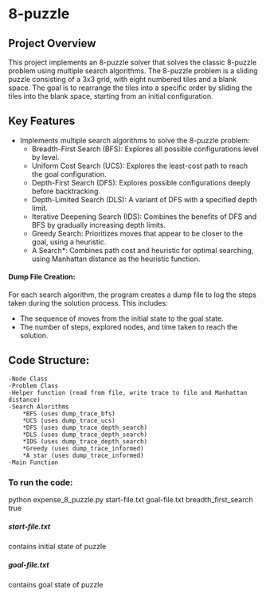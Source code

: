 # 8-puzzle

## Project Overview
This project implements an 8-puzzle solver that solves the classic 8-puzzle problem using multiple search algorithms. The 8-puzzle problem is a sliding puzzle consisting of a 3x3 grid, with eight numbered tiles and a blank space. The goal is to rearrange the tiles into a specific order by sliding the tiles into the blank space, starting from an initial configuration.

## Key Features
* Implements multiple search algorithms to solve the 8-puzzle problem:
  * Breadth-First Search (BFS): Explores all possible configurations level by level.
  * Uniform Cost Search (UCS): Explores the least-cost path to reach the goal configuration.
  * Depth-First Search (DFS): Explores possible configurations deeply before backtracking.
  * Depth-Limited Search (DLS): A variant of DFS with a specified depth limit.
  * Iterative Deepening Search (IDS): Combines the benefits of DFS and BFS by gradually increasing depth limits.
  * Greedy Search: Prioritizes moves that appear to be closer to the goal, using a heuristic.
  * A Search*: Combines path cost and heuristic for optimal searching, using Manhattan distance as the heuristic function.
#### Dump File Creation: 
For each search algorithm, the program creates a dump file to log the steps taken during the solution process. This includes:
  * The sequence of moves from the initial state to the goal state.
  * The number of steps, explored nodes, and time taken to reach the solution.



## Code Structure:
	-Node Class
	-Problem Class
	-Helper function (read from file, write trace to file and Manhattan distance)
	-Search Alorithms
		*BFS (uses dump_trace_bfs)
		*UCS (uses dump_trace_ucs)
		*DFS (uses dump_trace_depth_search)
		*DLS (uses dump_trace_depth_search)
		*IDS (uses dump_trace_depth_search)
		*Greedy (uses dump_trace_informed)
		*A star (uses dump_trace_informed)
	-Main Function

### To run the code:  
python expense_8_puzzle.py start-file.txt goal-file.txt breadth_first_search true

##### start-file.txt
contains initial state of puzzle

##### goal-file.txt
contains goal state of puzzle
